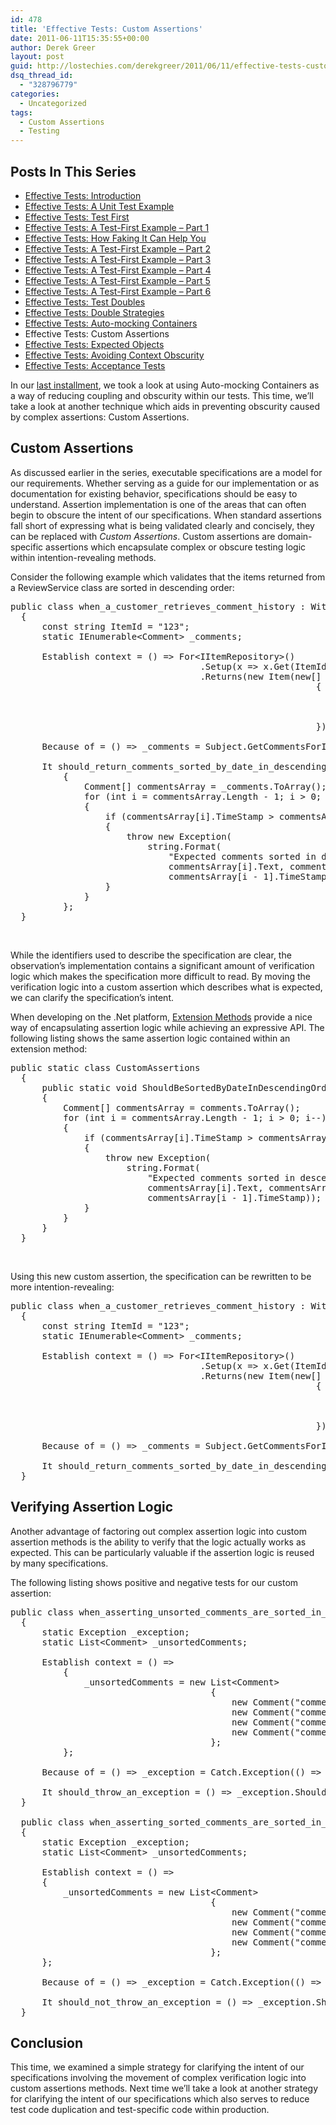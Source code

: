 ```yaml
---
id: 478
title: 'Effective Tests: Custom Assertions'
date: 2011-06-11T15:35:55+00:00
author: Derek Greer
layout: post
guid: http://lostechies.com/derekgreer/2011/06/11/effective-tests-custom-assertions/
dsq_thread_id:
  - "328796779"
categories:
  - Uncategorized
tags:
  - Custom Assertions
  - Testing
---
```

## Posts In This Series

<div>
  <ul>
    <li>
      <a href="https://lostechies.com/derekgreer/2011/03/07/effective-tests-introduction/">Effective Tests: Introduction</a>
    </li>
    <li>
      <a href="https://lostechies.com/derekgreer/2011/03/14/effective-tests-a-unit-test-example/">Effective Tests: A Unit Test Example</a>
    </li>
    <li>
      <a href="https://lostechies.com/derekgreer/2011/03/21/effective-tests-test-first/">Effective Tests: Test First</a>
    </li>
    <li>
      <a href="https://lostechies.com/derekgreer/2011/03/28/effective-tests-a-test-first-example-part-1/">Effective Tests: A Test-First Example – Part 1</a>
    </li>
    <li>
      <a href="https://lostechies.com/derekgreer/2011/03/29/effective-tests-how-faking-it-can-help-you/">Effective Tests: How Faking It Can Help You</a>
    </li>
    <li>
      <a href="https://lostechies.com/derekgreer/2011/04/04/effective-tests-a-test-first-example-part-2/">Effective Tests: A Test-First Example – Part 2</a>
    </li>
    <li>
      <a href="https://lostechies.com/derekgreer/2011/04/11/effective-tests-a-test-first-example-part-3/">Effective Tests: A Test-First Example – Part 3</a>
    </li>
    <li>
      <a href="https://lostechies.com/derekgreer/2011/04/24/effective-tests-a-test-first-example-part-4/">Effective Tests: A Test-First Example – Part 4</a>
    </li>
    <li>
      <a href="https://lostechies.com/derekgreer/2011/05/01/effective-tests-a-test-first-example-part-5/">Effective Tests: A Test-First Example – Part 5</a>
    </li>
    <li>
      <a href="https://lostechies.com/derekgreer/2011/05/12/effective-tests-a-test-first-example-part-6/">Effective Tests: A Test-First Example – Part 6</a>
    </li>
    <li>
      <a href="https://lostechies.com/derekgreer/2011/05/15/effective-tests-test-doubles/">Effective Tests: Test Doubles</a>
    </li>
    <li>
      <a href="https://lostechies.com/derekgreer/2011/05/26/effective-tests-double-strategies/">Effective Tests: Double Strategies</a>
    </li>
    <li>
      <a href="https://lostechies.com/derekgreer/2011/05/31/effective-tests-auto-mocking-containers/">Effective Tests: Auto-mocking Containers</a>
    </li>
    <li>
      Effective Tests: Custom Assertions
    </li>
    <li>
      <a href="https://lostechies.com/derekgreer/2011/06/24/effective-tests-expected-objects/">Effective Tests: Expected Objects</a>
    </li>
    <li>
      <a href="https://lostechies.com/derekgreer/2011/07/19/effective-tests-avoiding-context-obscurity/">Effective Tests: Avoiding Context Obscurity</a>
    </li>
    <li>
      <a href="https://lostechies.com/derekgreer/2011/09/05/effective-tests-acceptance-tests/">Effective Tests: Acceptance Tests</a>
    </li>
  </ul>
</div>

In our [last installment](http://lostechies.com/derekgreer/2011/05/31/effective-tests-auto-mocking-containers/), we took a look at using Auto-mocking Containers as a way of reducing coupling and obscurity within our tests. This time, we’ll take a look at another technique which aids in preventing obscurity caused by complex assertions: Custom Assertions.

## Custom Assertions

As discussed earlier in the series, executable specifications are a model for our requirements. Whether serving as a guide for our implementation or as documentation for existing behavior, specifications should be easy to understand. Assertion implementation is one of the areas that can often begin to obscure the intent of our specifications. When standard assertions fall short of expressing what is being validated clearly and concisely, they can be replaced with _Custom Assertions_. Custom assertions are domain-specific assertions which encapsulate complex or obscure testing logic within intention-revealing methods.

Consider the following example which validates that the items returned from a ReviewService class are sorted in descending order:

<pre class="prettyprint">public class when_a_customer_retrieves_comment_history : WithSubject&lt;ReviewService&gt;
  {
      const string ItemId = "123";
      static IEnumerable&lt;Comment&gt; _comments;

      Establish context = () =&gt; For&lt;IItemRepository&gt;()
                                    .Setup(x =&gt; x.Get(ItemId))
                                    .Returns(new Item(new[]
                                                          {
                                                              new Comment("comment 1", DateTime.MinValue.AddDays(1)),
                                                              new Comment("comment 2", DateTime.MinValue.AddDays(2)),
                                                              new Comment("comment 3", DateTime.MinValue.AddDays(3))
                                                          }));

      Because of = () =&gt; _comments = Subject.GetCommentsForItem(ItemId);
    
      It should_return_comments_sorted_by_date_in_descending_order = () =&gt;
          {
              Comment[] commentsArray = _comments.ToArray();
              for (int i = commentsArray.Length - 1; i &gt; 0; i--)
              {
                  if (commentsArray[i].TimeStamp &gt; commentsArray[i - 1].TimeStamp)
                  {
                      throw new Exception(
                          string.Format(
                              "Expected comments sorted in descending order, but found comment \'{0}\' on {1} after \'{2}\' on {3}",
                              commentsArray[i].Text, commentsArray[i].TimeStamp, commentsArray[i - 1].Text,
                              commentsArray[i - 1].TimeStamp));
                  }
              }
          };
  }</pre>

&#160;

While the identifiers used to describe the specification are clear, the observation’s implementation contains a significant amount of verification logic which makes the specification more difficult to read. By moving the verification logic into a custom assertion which describes what is expected, we can clarify the specification&#8217;s intent.

When developing on the .Net platform, [Extension Methods](http://en.wikipedia.org/wiki/Extension_method) provide a nice way of encapsulating assertion logic while achieving an expressive API. The following listing shows the same assertion logic contained within an extension method:

<pre class="prettyprint">public static class CustomAssertions
  {
      public static void ShouldBeSortedByDateInDescendingOrder(this IEnumerable&lt;Comment&gt; comments)
      {
          Comment[] commentsArray = comments.ToArray();
          for (int i = commentsArray.Length - 1; i &gt; 0; i--)
          {
              if (commentsArray[i].TimeStamp &gt; commentsArray[i - 1].TimeStamp)
              {
                  throw new Exception(
                      string.Format(
                          "Expected comments sorted in descending order, but found comment \'{0}\' on {1} after \'{2}\' on {3}",
                          commentsArray[i].Text, commentsArray[i].TimeStamp, commentsArray[i - 1].Text,
                          commentsArray[i - 1].TimeStamp));
              }
          }
      }
  }</pre>

&#160;

Using this new custom assertion, the specification can be rewritten to be more intention-revealing:

<pre class="prettyprint">public class when_a_customer_retrieves_comment_history : WithSubject&lt;ReviewService&gt;
  {
      const string ItemId = "123";
      static IEnumerable&lt;Comment&gt; _comments;

      Establish context = () =&gt; For&lt;IItemRepository&gt;()
                                    .Setup(x =&gt; x.Get(ItemId))
                                    .Returns(new Item(new[]
                                                          {
                                                              new Comment("comment 1", DateTime.MinValue.AddDays(1)),
                                                              new Comment("comment 2", DateTime.MinValue.AddDays(2)),
                                                              new Comment("comment 3", DateTime.MinValue.AddDays(3))
                                                          }));

      Because of = () =&gt; _comments = Subject.GetCommentsForItem(ItemId);

      It should_return_comments_sorted_by_date_in_descending_order = () =&gt; _comments.ShouldBeSortedByDateInDescendingOrder();
  }</pre>

## Verifying Assertion Logic

Another advantage of factoring out complex assertion logic into custom assertion methods is the ability to verify that the logic actually works as expected. This can be particularly valuable if the assertion logic is reused by many specifications.

The following listing shows positive and negative tests for our custom assertion:

<pre class="prettyprint">public class when_asserting_unsorted_comments_are_sorted_in_descending_order
  {
      static Exception _exception;
      static List&lt;Comment&gt; _unsortedComments;

      Establish context = () =&gt;
          {
              _unsortedComments = new List&lt;Comment&gt;
                                      {
                                          new Comment("comment 1", DateTime.MinValue.AddDays(1)),
                                          new Comment("comment 4", DateTime.MinValue.AddDays(4)),
                                          new Comment("comment 3", DateTime.MinValue.AddDays(3)),
                                          new Comment("comment 2", DateTime.MinValue.AddDays(2))
                                      };
          };

      Because of = () =&gt; _exception = Catch.Exception(() =&gt; _unsortedComments.ShouldBeSortedByDateInDescendingOrder());

      It should_throw_an_exception = () =&gt; _exception.ShouldBeOfType(typeof(Exception));
  }

  public class when_asserting_sorted_comments_are_sorted_in_descending_order
  {
      static Exception _exception;
      static List&lt;Comment&gt; _unsortedComments;

      Establish context = () =&gt;
      {
          _unsortedComments = new List&lt;Comment&gt;
                                      {
                                          new Comment("comment 4", DateTime.MinValue.AddDays(4)),
                                          new Comment("comment 3", DateTime.MinValue.AddDays(3)),
                                          new Comment("comment 2", DateTime.MinValue.AddDays(2)),
                                          new Comment("comment 1", DateTime.MinValue.AddDays(1))
                                      };
      };

      Because of = () =&gt; _exception = Catch.Exception(() =&gt; _unsortedComments.ShouldBeSortedByDateInDescendingOrder());

      It should_not_throw_an_exception = () =&gt; _exception.ShouldBeNull();
  }</pre>

## Conclusion

This time, we examined a simple strategy for clarifying the intent of our specifications involving the movement of complex verification logic into custom assertions methods. Next time we’ll take a look at another strategy for clarifying the intent of our specifications which also serves to reduce test code duplication and test-specific code within production.
